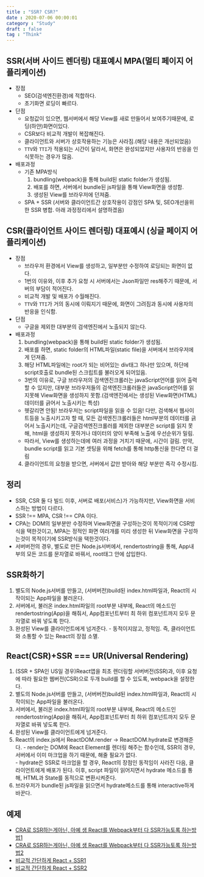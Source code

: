 ```yaml
---
title : "SSR? CSR?"
date : 2020-07-06 00:00:01
category : "Study"
draft : false
tag : "Think"
--- 
```

## SSR(서버 사이드 렌더링) 대표예시 MPA(멀티 페이지 어플리케이션)  
  * 장점
    + SEO(검색엔진환경)에 적합하다.  
    + 초기화면 로딩이 빠르다.  
  * 단점
    + 요청값이 있으면, 웹서버에서 해당 View를 새로 만들어서 보여주기때문에, 로딩(하얀)화면이있다.  
    + CSR보다 비교적 개발이 복잡해진다.  
    + 클라이언트와 서버가 상호작용하는 기능은 사라짐.(해당 내용은 개선되었음)  
    * `TTV`와 `TTI`가 적용되는 시간이 달라서, 화면은 완성되었지만 사용자의 반응을 인식못하는 경우가 많음.
  * 배포과정  
    - 기존 MPA방식  
      1. bundling(webpack)을 통해 build된 static folder가 생성됨.  
      2. 배포를 하면, 서버에서 bundle된 js파일을 통해 View화면을 생성함.  
      3. 생성된 View를 브라우저에 던져줌.  
    - SPA + SSR (서버와 클라이언트간 상호작용이 강점인 SPA 및, SEO개선을위한 SSR 병합. 아래 과정정리에서 설명하겠음)

## CSR(클라이언트 사이드 렌더링) 대표예시 (싱글 페이지 어플리케이션)
  * 장점  
    + 브라우저 환경에서 View를 생성하고, 일부분만 수정하여 로딩되는 화면이 없다.  
    + 1번의 이유와, 이후 추가 요청 시 서버에서는 Json파일만 res해주기 때문에, 서버의 부담이 적어진다.  
    + 비교적 개발 및 배포가 수월해진다.  
    + `TTV`와 `TTI`가 거의 동시에 이뤄지기 때문에, 화면이 그려짐과 동시에 사용자의 반응을 인식함.
  * 단점  
    + 구글을 제외한 대부분의 검색엔진에서 노출되지 않는다.  
  * 배포과정  
    1. bundling(webpack)을 통해 build된 static folder가 생성됨.  
    2. 배포를 하면, static folder의 HTML파일(static file)을 서버에서 브라우저에게 던져줌.  
    3. 해당 HTML파일에는 root가 되는 비어있는 div태그 하나만 있으며, 하단에 script호출로 bundle된 스크립트를 불러오게 되어있음.  
      - 3번의 이유로, 구글 브라우저의 검색엔진크롤러는 javaScript언어를 읽어 출력할 수 있지만, 대부분 브라우저들의 검색엔진크롤러들은 javaScript언어를 읽지못해 View화면을 생성하지 못함.(검색엔진에서는 생성된 View화면(HTML)데이터를 긁어서 노출시키는 특성)  
      - 헷갈리면 안됨! 브라우저는 script파일을 읽을 수 있음! 다만, 검색해서 웹사이트등을 노출시키고자 할 때, 모든 검색엔진크롤러들은 html부분의 데이터를 긁어서 노출시키는데, 구글검색엔진크롤러를 제외한 대부분은 script를 읽지 못해, html을 생성하지 못하거나 데이터의 양이 부족해 노출에 우선순위가 밀림.
      - 따라서, View를 생성하는데에 여러 과정을 거치기 때문에, 시간이 걸림. 만약, bundle script를 읽고 기본 셋팅을 위해 fetch를 통해 http통신을 한다면 더 걸림  
    4. 클라이언트의 요청을 받으면, 서버에서 값만 받아와 해당 부분만 즉각 수정시킴. 

## 정리  
  * SSR, CSR 둘 다 빌드 이후, 서버로 배포(서비스)가 가능하지만, View화면을 서비스하는 방법이 다르다.  
  * SSR !== MPA, CSR !== CPA 이다.  
  * CPA는 DOM의 일부분만 수정하며 View화면을 구성하는것이 목적이기에 CSR방식을 택한것이고, MPA는 정적인 화면 여러개를 미리 생성한 뒤 View화면을 구성하는것이 목적이기에 SSR방식을 택한것이다.  
  *  서버버전의 경우, 별도로 만든 Node.js서버에서, rendertostring을 통해, App내부의 모든 코드를 문자열로 바꿔서, root태그 안에 삽입한다.

## SSR화하기  
  1. 별도의 Node.js서버를 만들고, (서버버전)build된 index.html파일과, React의 시작이되는 App파일을 불러온다.  
  2. 서버에서, 불러온 index.html파일의 root부분 내부에, React의 메소드인 rendertostring(App)을 해줘서, App컴포넌트부터 최 하위 컴포넌트까지 모두 문자열로 바꿔 넣도록 한다.  
  3. 완성된 View를 클라이언트에게 넘겨준다.
    - 동적이지않고, 정적임. 즉, 클라이언트와 소통할 수 있는 React의 장점 소멸.

## React(CSR)+SSR === UR(Universal Rendering)  
  1. (SSR + SPA인 US일 경우)React앱을 최초 렌더링할 서버버전(SSR)과, 이후 요청에 따라 필요한 웹버전(CSR)으로 두개 build를 할 수 있도록, webpack을 설정한다.  
  2. 별도의 Node.js서버를 만들고, (서버버전)build된 index.html파일과, React의 시작이되는 App파일을 불러온다.  
  3. 서버에서, 불러온 index.html파일의 root부분 내부에, React의 메소드인 rendertostring(App)을 해줘서, App컴포넌트부터 최 하위 컴포넌트까지 모두 문자열로 바꿔 넣도록 한다.  
  4. 완성된 View를 클라이언트에게 넘겨준다.  
  5. React의 index.js에서 ReactDOM.render -> ReactDOM.hydrate로 변경해준다.
    - render는 DOM에 React Element를 렌더링 해주는 함수인데, SSR의 경우, 서버에서 이미 마크업을 하기 때문에, 해줄 필요가 없다.  
    - hydrate은 SSR로 마크업을 할 경우, React의 장점인 동적임이 사라진 다음, 클라이언트에게 배포가 된다. 이후, script 파일이 읽어지면서 hydrate 메소드를 통해, HTML과 State를 동적으로 변환시켜준다.
  6. 브라우저가 bundle된 js파일을 읽으면서 hydrate메소드를 통해 interactive하게 바꾼다.

## 예제  
  * [CRA로 SSR하는게아닌, 아예 생 React를 Webpack부터 다 SSR가능토록 하는방법1](https://medium.com/@minoo/)
  * [CRA로 SSR하는게아닌, 아예 생 React를 Webpack부터 다 SSR가능토록 하는방법2](next-js-%EC%B2%98%EB%9F%BC-server-side-rendering-%EA%B5%AC%ED%98%84%ED%95%98%EA%B8%B0-7608e82a0ab1)
  * [비교적 간단하게 React + SSR1](https://www.josephk.io/react-ssr-from-scratch/)
  * [비교적 간단하게 React + SSR2](https://medium.com/@donggyu9410/%EA%B0%80%EC%9E%A5-%EC%89%AC%EC%9A%B4-%EB%B0%A9%EB%B2%95%EC%9C%BC%EB%A1%9C-%EB%A6%AC%EC%95%A1%ED%8A%B8%EC%97%90%EC%84%9C-%EC%84%9C%EB%B2%84%EC%82%AC%EC%9D%B4%EB%93%9C-%EB%A0%8C%EB%8D%94%EB%A7%81-%EC%9D%B4%ED%95%B4%ED%95%98%EA%B8%B0-966702610664)

